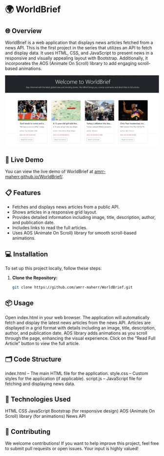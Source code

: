 # 🌍 WorldBrief

## 🌐 Overview

WorldBrief is a web application that displays news articles fetched from a news API. This is the first project in the series that utilizes an API to fetch and display data. It uses HTML, CSS, and JavaScript to present news in a responsive and visually appealing layout with Bootstrap. Additionally, it incorporates the AOS (Animate On Scroll) library to add engaging scroll-based animations.

![Project Screenshot](https://github.com/Amrr-Maherr/WorldBrief/blob/master/readme%20images/Screenshot_1-9-2024_34415_127.0.0.1.jpeg?raw=true)

## 🚀 Live Demo

You can view the live demo of WorldBrief at [amrr-maherr.github.io/WorldBrief/](https://amrr-maherr.github.io/WorldBrief/).

## 📋 Features

- Fetches and displays news articles from a public API.
- Shows articles in a responsive grid layout.
- Provides detailed information including image, title, description, author, and publication date.
- Includes links to read the full articles.
- Uses AOS (Animate On Scroll) library for smooth scroll-based animations.

## 💻 Installation

To set up this project locally, follow these steps:

1. **Clone the Repository:**

   ```bash
   git clone https://github.com/amrr-maherr/WorldBrief.git
## 📦 Usage
Open index.html in your web browser.
The application will automatically fetch and display the latest news articles from the news API.
Articles are displayed in a grid format with details including an image, title, description, author, and publication date.
AOS library adds animations as you scroll through the page, enhancing the visual experience.
Click on the "Read Full Article" button to view the full article.
## 🗂 Code Structure
index.html – The main HTML file for the application.
style.css – Custom styles for the application (if applicable).
script.js – JavaScript file for fetching and displaying news data.
## 🔧 Technologies Used
HTML
CSS
JavaScript
Bootstrap (for responsive design)
AOS (Animate On Scroll) library (for animations)
News API
## 🤝 Contributing
We welcome contributions! If you want to help improve this project, feel free to submit pull requests or open issues. Your input is highly valued!
